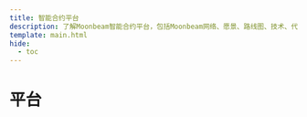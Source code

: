 ```yaml
---
title: 智能合约平台
description: 了解Moonbeam智能合约平台，包括Moonbeam网络、愿景、路线图、技术、代币等。
template: main.html
hide:
  - toc
---
```


<h1 class='subsection-title'>平台</h1>
<div class='subsection-wrapper'></div>